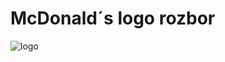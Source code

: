# McDonald´s logo rozbor

![logo]((https://1000logos.net/wp-content/uploads/2017/03/McDonalds-logo.png](https://1000logos.net/wp-content/uploads/2017/03/McDonalds-logo.png))"logo")
